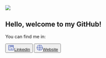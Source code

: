 <img src="./assets/github-profile.gif">

## Hello, welcome to my GitHub!

You can find me in:

<button><a href="https://www.linkedin.com/in/susievaldezmireles/"><img src='./assets/linkedin-brands.svg' width="20px" height="20px" fill="#8c98ca" />Linkedin</a></button>
<button><a href="https://susie.mx"><img src='./assets/globe-solid.svg' width="20px" height="20px" fill="#8c98ca" />Website</a></button>
